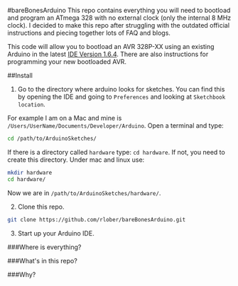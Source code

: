 #bareBonesArduino
This repo contains everything you will need to bootload and program an ATmega 328 with no external clock (only the internal 8 MHz clock). I decided to make this repo after struggling with the outdated official instructions and piecing together lots of FAQ and blogs.

This code will allow you to bootload an AVR 328P-XX using an existing Arduino in the latest [IDE Version 1.6.4](http://www.arduino.cc/en/Main/Software). There are also instructions for programming your new bootloaded AVR.

##Install
1. Go to the directory where arduino looks for sketches. You can find this by opening the IDE and going to `Preferences` and looking at `Sketchbook location`.

For example I am on a Mac and mine is `/Users/UserName/Documents/Developer/Arduino`. Open a terminal and type:
```bash
cd /path/to/ArduinoSketches/
```
If there is a directory called `hardware` type: `cd hardware`. If not, you need to create this directory. Under mac and linux use: 
```bash
mkdir hardware
cd hardware/
```

Now we are in `/path/to/ArduinoSketches/hardware/`.

2. Clone this repo.
```bash
git clone https://github.com/rlober/bareBonesArduino.git
```

3. Start up your Arduino IDE.

###Where is everything?

###What's in this repo?

###Why?

